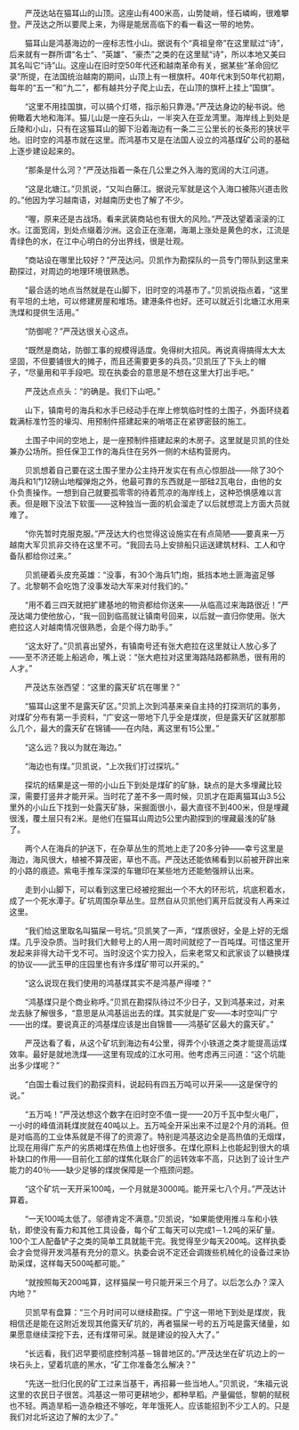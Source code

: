 　　严茂达站在猫耳山的山顶。这座山有400米高，山势陡峭，怪石嶙峋，很难攀登。严茂达之所以要爬上来，为得是能居高临下的看一看这一带的地势。

　　猫耳山是鸿基海边的一座标志性小山。据说有个“真祖皇帝”在这里赋过“诗”，后来就有一群所谓“名士”、“英雄”、“豪杰”之类的在这里赋“诗”，所以本地又美曰其名叫它“诗”山。这座山在旧时空50年代还和越南革命有关，据某些“革命回忆录”所提，在法国统治越南的期间，山顶上有一根旗杆。40年代末到50年代初期，每年的“五一”和“九二”，都有越共分子爬上山去，在山顶的旗杆上挂上“国旗”。

　　“这里不用挂国旗，可以搞个灯塔，指示船只靠港。”严茂达身边的秘书说。他俯瞰着大地和海洋。猫儿山是一座石头山，一半突入在亚龙湾里。海岸线上到处是丘陵和小山，只有在这猫耳山的脚下沿着海边有一条二三公里长的长条形的狭状平地。旧时空的鸿基市就在这里。而鸿基市又是在法国人设立的鸿基煤矿公司的基础上逐步建设起来的。

　　“那条是什么河？”严茂达指着一条在几公里之外入海的宽阔的大江问道。

　　“这是北塘江。”贝凯说，“又叫白藤江。据说元军就是这个入海口被陈兴道击败的。”他因为学习越南语，对越南历史也了解了不少。

　　“喔，原来还是古战场。看来武装商站也有很大的风险。”严茂达望着滚滚的江水。江面宽阔，到处点缀着沙洲。这会正在涨潮，海潮上涨处是黄色的水，江流是青绿色的水，在江中心明白的分出界线，很是壮观。

　　“商站设在哪里比较好？”严茂达问。贝凯作为勘探队的一员专门带队到这里来勘探过，对周边的地理环境很熟悉。

　　“最合适的地点当然就是在山脚下，旧时空的鸿基市了。”贝凯说指点着，“这里有平坦的土地，可以修建房屋和堆场。建港条件也好。还可以就近引北塘江水用来洗煤和提供生活用。”

　　“防御呢？”严茂达很关心这点。

　　“既然是商站，防御工事的规模得适度。免得树大招风。再说真得搞得太大太坚固，不但要铺很大的摊子，而且还需要更多的兵员。”贝凯压了下头上的帽子，“尽量用和平手段吧。现在执委会的意思是不想在这里大打出手吧。”

　　严茂达点点头：“的确是。我们下山吧。”

　　山下，镇南号的海兵和水手已经动手在岸上修筑临时性的土围子，外面环绕着栽满标准竹签的壕沟、用预制件搭建起来的哨塔正在紧锣密鼓的施工。

　　土围子中间的空地上，是一座预制件搭建起来的木房子。这里就是贝凯的住处兼办公场所。担任保卫工作的海兵住在另外一侧的木结构营房内。

　　贝凯想着自己要在这土围子里办公主持开发实在有点心惊胆战——除了30个海兵和1门12磅山地榴弹炮之外，他最可靠的东西就是一部硅2瓦电台，由他的女仆负责操作。一想到自己就要孤零零的待着荒凉的海岸线上，这种恐惧感难以言表。但是眼下没法下软蛋——这种独当一面的机会溜走了以后就想混上方面大员就难了。

　　“你先暂时克服克服。”严茂达大约也觉得这设施实在有点简陋——要真来一万越南大军贝凯非交待在这里不可。“我回去马上安排船只运送建筑材料、工人和守备队都给你过来。”

　　贝凯硬着头皮充英雄：“没事，有30个海兵1门炮，抵挡本地土匪海盗足够了。北黎朝不会吃饱了没事发动大军来对付我们的。”

　　“用不着三四天就把扩建基地的物资都给你送来——从临高过来海路很近！”严茂达竭力使他放心，“我一回到临高就让镇南号回来，以后就一直归你使用。张大疤拉这人对越南情况很熟悉，会是个得力助手。”

　　“这太好了。”贝凯喜出望外，有镇南号还有张大疤拉在这里就让人放心多了——至不济还能上船逃命，嘴上说：“张大疤拉对这里海路陆路都熟悉，很有用的人才。”

　　严茂达东张西望：“这里的露天矿坑在哪里？”

　　“猫耳山这里不是露天矿区。”贝凯上次到鸿基来亲自主持的打探测坑的事务，对煤矿分布有第一手资料，“广安这一带地下几乎全是煤炭，但是露天矿区就那那么几个，最大的露天矿在锦铺——在内陆，离这里有15公里。”

　　“这么远？我以为就在海边。”

　　“海边也有煤。”贝凯说，“上次我们打过探坑。”

　　探坑的结果是这一带的小山丘下到处是煤矿的矿脉，缺点的是大多埋藏比较深，需要打竖井才能开采。当时花了差不多一周时候，贝凯才在距离猫耳山3.5公里外的小山丘下找到一处露天矿脉，采掘面很小，最大直径不到400米，但是埋藏很浅，覆土层只有2米。是他们在猫耳山周边5公里内勘探到的埋藏最浅的矿脉了。

　　两个人在海兵的护送下，在杂草丛生的荒地上走了20多分钟——幸亏这里是海边，海风很大，植被不算茂密，草也不高。严茂达还能依稀看到以前被开辟出来的小路的痕迹。紫电手推车深深的车辙印在某些地方还能勉强辨认出来。

　　走到小山脚下，可以看到这里已经被挖掘出一个不大的环形坑，坑底积着水，成了一个死水潭子。矿坑周围杂草丛生。显然自从贝凯他们离开后就没有人再来过这里。

　　“我们给这里取名叫猫屎一号坑。”贝凯笑了一声，“煤质很好，全是上好的无烟煤。几乎没杂质。当时我们大鲸号上的人用一周时间就挖了一百吨煤。可惜这里开发起来非得大动干戈不可。当时没这个实力投入，后来老常又和武家谈了以糖换煤的协议——武玉甲的庄园里也有许多煤矿带可以开采的。”

　　“这么说现在我们使用的鸿基煤其实不是鸿基产得喽？”

　　“鸿基煤只是个商业称呼。”贝凯在勘探队待过不少日子，又到鸿基来过，对来龙去脉了解很多，“意思是从鸿基运出去的煤。其实就是广安——本时空叫广宁——出的煤。要说真正的鸿基煤应该是出自锦普——鸿基矿区最大的露天矿。”

　　严茂达看了看，从这个矿坑到海边有4公里，得弄个小铁道之类才能提高运煤效率。最好是就地洗煤——这里有现成的江水可用。他考虑再三问道：“这个坑能出多少煤呢？”

　　“白国士看过我们的勘探资料，说起码有四五万吨可以开采——这是保守的说。”

　　“五万吨！”严茂达想这个数字在旧时空不值一提——20万千瓦中型火电厂，一小时的峰值消耗煤炭就在40吨以上。五万吨全开采出来不过是2个月的消耗。但是对临高的工业体系就是不得了的资源了。特别是鸿基这边全是高热值的无烟煤，比现在用得广东产的劣质褐煤在热值上也好很多。在煤化原料上也能起到很大的填补缺口的作用——目前化工部的煤焦化联合厂的运转效率不高，只达到了设计生产能力的40％——缺少足够的煤炭保障是一个瓶颈问题。

　　“这个矿坑一天开采100吨，一个月就是3000吨。能开采七八个月。”严茂达计算着。

　　“一天100吨太低了。邬德肯定不满意。”贝凯说，“如果能使用推斗车和小铁轨，即使没有畜力和其他工具设备，每个矿工每天可以完成1－1.2吨的采矿量。100个工人配备铲子之类的简单工具就能干完。我觉得至少每天200吨。这样执委会才会觉得开发鸿基有充分的意义。执委会说不定还会调拨些机械化的设备过来协助采煤，这样每天500吨都可能。”

　　“就按照每天200吨算，这样猫屎一号只能开采三个月了。以后怎么办？深入内地？”

　　贝凯早有盘算：“三个月时间可以继续勘探。广宁这一带地下到处是煤炭，我相信还是能在这附近发现其他露天矿坑的，再者猫屎一号的五万吨是露天储量，如果愿意继续深挖下去，还有煤带可采。就是建设的投入大了。”

　　“长远看，我们迟早要彻底控制鸿基－锦普地区的。”严茂达坐在矿坑边上的一块石头上，望着坑底的黑水，“矿工你准备怎么解决？”

　　“先送一批归化民的矿工过来当基干，再招募一些当地人。”贝凯说，“朱福元说这里的农民日子很苦。鸿基这一带可更耕地少，都种旱稻。产量偏低，黎朝的赋税也不轻。两造旱稻一造杂粮还不够吃，年年饿死人。应该能招到不少工人的。只是我们对北圻这边了解的太少了。”
